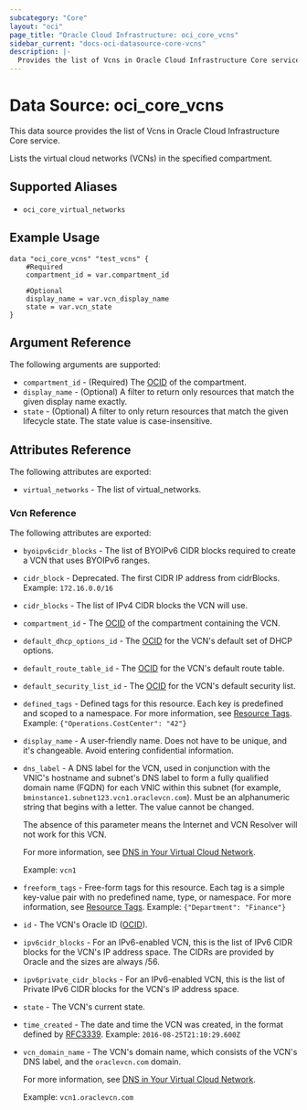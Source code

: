 ```yaml
---
subcategory: "Core"
layout: "oci"
page_title: "Oracle Cloud Infrastructure: oci_core_vcns"
sidebar_current: "docs-oci-datasource-core-vcns"
description: |-
  Provides the list of Vcns in Oracle Cloud Infrastructure Core service
---
```


# Data Source: oci_core_vcns
This data source provides the list of Vcns in Oracle Cloud Infrastructure Core service.

Lists the virtual cloud networks (VCNs) in the specified compartment.


## Supported Aliases

* `oci_core_virtual_networks`

## Example Usage

```hcl
data "oci_core_vcns" "test_vcns" {
	#Required
	compartment_id = var.compartment_id

	#Optional
	display_name = var.vcn_display_name
	state = var.vcn_state
}
```

## Argument Reference

The following arguments are supported:

* `compartment_id` - (Required) The [OCID](https://docs.cloud.oracle.com/iaas/Content/General/Concepts/identifiers.htm) of the compartment.
* `display_name` - (Optional) A filter to return only resources that match the given display name exactly. 
* `state` - (Optional) A filter to only return resources that match the given lifecycle state. The state value is case-insensitive. 


## Attributes Reference

The following attributes are exported:

* `virtual_networks` - The list of virtual_networks.

### Vcn Reference

The following attributes are exported:

* `byoipv6cidr_blocks` - The list of BYOIPv6 CIDR blocks required to create a VCN that uses BYOIPv6 ranges. 
* `cidr_block` - Deprecated. The first CIDR IP address from cidrBlocks.  Example: `172.16.0.0/16` 
* `cidr_blocks` - The list of IPv4 CIDR blocks the VCN will use. 
* `compartment_id` - The [OCID](https://docs.cloud.oracle.com/iaas/Content/General/Concepts/identifiers.htm) of the compartment containing the VCN.
* `default_dhcp_options_id` - The [OCID](https://docs.cloud.oracle.com/iaas/Content/General/Concepts/identifiers.htm) for the VCN's default set of DHCP options. 
* `default_route_table_id` - The [OCID](https://docs.cloud.oracle.com/iaas/Content/General/Concepts/identifiers.htm) for the VCN's default route table.
* `default_security_list_id` - The [OCID](https://docs.cloud.oracle.com/iaas/Content/General/Concepts/identifiers.htm) for the VCN's default security list.
* `defined_tags` - Defined tags for this resource. Each key is predefined and scoped to a namespace. For more information, see [Resource Tags](https://docs.cloud.oracle.com/iaas/Content/General/Concepts/resourcetags.htm).  Example: `{"Operations.CostCenter": "42"}` 
* `display_name` - A user-friendly name. Does not have to be unique, and it's changeable. Avoid entering confidential information. 
* `dns_label` - A DNS label for the VCN, used in conjunction with the VNIC's hostname and subnet's DNS label to form a fully qualified domain name (FQDN) for each VNIC within this subnet (for example, `bminstance1.subnet123.vcn1.oraclevcn.com`). Must be an alphanumeric string that begins with a letter. The value cannot be changed.

	The absence of this parameter means the Internet and VCN Resolver will not work for this VCN.

	For more information, see [DNS in Your Virtual Cloud Network](https://docs.cloud.oracle.com/iaas/Content/Network/Concepts/dns.htm).

	Example: `vcn1` 
* `freeform_tags` - Free-form tags for this resource. Each tag is a simple key-value pair with no predefined name, type, or namespace. For more information, see [Resource Tags](https://docs.cloud.oracle.com/iaas/Content/General/Concepts/resourcetags.htm).  Example: `{"Department": "Finance"}` 
* `id` - The VCN's Oracle ID ([OCID](https://docs.cloud.oracle.com/iaas/Content/General/Concepts/identifiers.htm)).
* `ipv6cidr_blocks` - For an IPv6-enabled VCN, this is the list of IPv6 CIDR blocks for the VCN's IP address space. The CIDRs are provided by Oracle and the sizes are always /56. 
* `ipv6private_cidr_blocks` - For an IPv6-enabled VCN, this is the list of Private IPv6 CIDR blocks for the VCN's IP address space. 
* `state` - The VCN's current state.
* `time_created` - The date and time the VCN was created, in the format defined by [RFC3339](https://tools.ietf.org/html/rfc3339).  Example: `2016-08-25T21:10:29.600Z` 
* `vcn_domain_name` - The VCN's domain name, which consists of the VCN's DNS label, and the `oraclevcn.com` domain.

	For more information, see [DNS in Your Virtual Cloud Network](https://docs.cloud.oracle.com/iaas/Content/Network/Concepts/dns.htm).

	Example: `vcn1.oraclevcn.com` 

